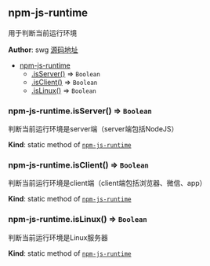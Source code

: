 <a name="module_npm-js-runtime"></a>

## npm-js-runtime
用于判断当前运行环境

**Author**: swg [源码地址](http://gitlab.sys.bandubanxie.com/fe/npm/tree/master/npm-js-runtime)  

* [npm-js-runtime](#module_npm-js-runtime)
    * [.isServer()](#module_npm-js-runtime.isServer) ⇒ <code>Boolean</code>
    * [.isClient()](#module_npm-js-runtime.isClient) ⇒ <code>Boolean</code>
    * [.isLinux()](#module_npm-js-runtime.isLinux) ⇒ <code>Boolean</code>

<a name="module_npm-js-runtime.isServer"></a>

### npm-js-runtime.isServer() ⇒ <code>Boolean</code>
判断当前运行环境是server端（server端包括NodeJS）

**Kind**: static method of [<code>npm-js-runtime</code>](#module_npm-js-runtime)  
<a name="module_npm-js-runtime.isClient"></a>

### npm-js-runtime.isClient() ⇒ <code>Boolean</code>
判断当前运行环境是client端（client端包括浏览器、微信、app）

**Kind**: static method of [<code>npm-js-runtime</code>](#module_npm-js-runtime)  
<a name="module_npm-js-runtime.isLinux"></a>

### npm-js-runtime.isLinux() ⇒ <code>Boolean</code>
判断当前运行环境是Linux服务器

**Kind**: static method of [<code>npm-js-runtime</code>](#module_npm-js-runtime)  

